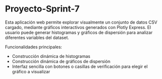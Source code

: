 # Proyecto-Sprint-7

Esta aplicación web permite explorar visualmente un conjunto de datos CSV cargado, mediante gráficos interactivos generados con Plotly Express. El usuario puede generar histogramas y gráficos de dispersión para analizar diferentes variables del dataset.

Funcionalidades principales:
- Construcción dinámica de histogramas
- Construcción dinámica de gráficos de dispersión
- Interfaz sencilla con botones o casillas de verificación para elegir el gráfico a visualizar

